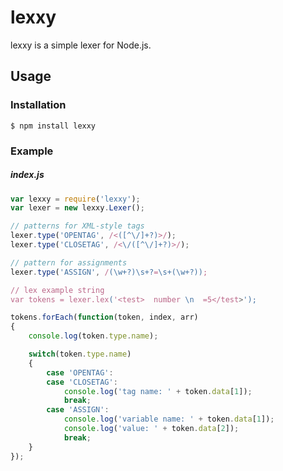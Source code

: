 # lexxy

lexxy is a simple lexer for Node.js.

## Usage

### Installation

```
$ npm install lexxy
```

### Example

##### index.js
```javascript
var lexxy = require('lexxy');
var lexer = new lexxy.Lexer();

// patterns for XML-style tags
lexer.type('OPENTAG', /<([^\/]+?)>/);
lexer.type('CLOSETAG', /<\/([^\/]+?)>/);

// pattern for assignments
lexer.type('ASSIGN', /(\w+?)\s+?=\s+(\w+?));

// lex example string
var tokens = lexer.lex('<test>  number \n  =5</test>');

tokens.forEach(function(token, index, arr)
{
	console.log(token.type.name);

	switch(token.type.name)
	{
		case 'OPENTAG':
		case 'CLOSETAG':
			console.log('tag name: ' + token.data[1]);
			break;
		case 'ASSIGN':
			console.log('variable name: ' + token.data[1]);
			console.log('value: ' + token.data[2]);
			break;
	}
});
```
